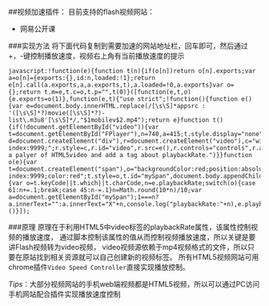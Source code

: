 ##视频加速插件：
目前支持的flash视频网站：
- 网易公开课

###实现方法
将下面代码复制到需要加速的网站地址栏，回车即可，然后通过+，-键控制播放速度，视频右上角有当前播放速度的提示
```
javascript:!function(e){function t(n){if(o[n])return o[n].exports;var a=o[n]={exports:{},id:n,loaded:!1};return e[n].call(a.exports,a,a.exports,t),a.loaded=!0,a.exports}var o={};return t.m=e,t.c=o,t.p="",t(0)}([function(e,t,o){e.exports=o(1)},function(e,t){"use strict";!function(){function e(){var e=document.body.innerHTML.replace(/[\s\S]*appsrc : '([\s\S]*?)movie([\s\S]*?)-list\.m3u8'[\s\S]*/,"$1mobilev$2.mp4");return e}function t(){if(!document.getElementById("video")){var t=document.getElementById("FPlayer"),n=740,a=415;t.style.display="none";var d=document.createElement("div"),r=document.createElement("video"),c="width:"+n+"px;height:"+a+"px;position:absolute;top:140px;left:100px;z-index:9999;";r.style=c,r.id="video",r.src=e(),r.controls="controls",r.autoplay="true",d.appendChild(r),document.body.appendChild(d),o(r),console.log("Done:create a palyer of HTML5video and add a tag about playbackRate.")}}function o(e){var t=document.createElement("span"),o="backgroundColor:red;position:absolute;top:150px;left:700px;z-index:9999;color:red";t.style=o,t.id="mySpan",document.body.appendChild(t),document.onkeypress=function(t){var o=t.keyCode||t.which||t.charCode,n=e.playbackRate;switch(o){case 61:n+=.1;break;case 45:n-=.1}n=Math.round(10*n)/10;var a=document.getElementById("mySpan");1===n?a.innerText="":a.innerText="X"+n,console.log("playbackRate:"+n),e.playbackRate=n}}t()}()}]);
```
###原理
原理在于利用HTML5中video标签的playbackRate属性，该属性控制视频的播放速度，
通过脚本控制该属性的值从而控制视频播放速度，所以关键是要讲Flash视频转为video视频，
video视频源依赖于mp4视频格式的文件，所以只要在原站找到相关资源就可以自己创建新的视频标签。
所有HTML5视频网站可用chrome插件`Video Speed Controller`直接实现播放控制。

*Tips*：大部分视频网站的手机web端视频都是HTML5视频，所以可以通过PC访问手机网站配合插件实现播放速度控制
